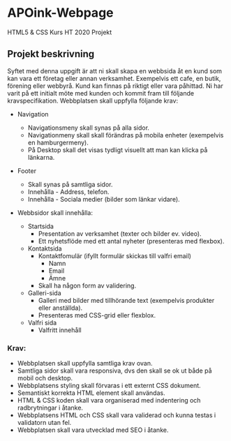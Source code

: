 # APOink-Webpage

HTML5 & CSS Kurs HT 2020 Projekt

## Projekt beskrivning

Syftet med denna uppgift är att ni skall skapa en webbsida åt en kund som kan vara ett företag eller annan verksamhet. Exempelvis ett cafe, en butik, förening eller webbyrå. Kund kan finnas på riktigt eller vara påhittad. Ni har varit på ett initialt möte med kunden och kommit fram till följande kravspecifikation.
Webbplatsen skall uppfylla följande krav:

- Navigation

  - Navigationsmeny skall synas på alla sidor.
  - Navigationmeny skall skall förändras på mobila enheter (exempelvis en hamburgermeny).
  - På Desktop skall det visas tydligt visuellt att man kan klicka på länkarna.

- Footer

  - Skall synas på samtliga sidor.
  - Innehålla - Address, telefon.
  - Innehålla - Sociala medier (bilder som länkar vidare).

- Webbsidor skall innehålla:
  - Startsida
    - Presentation av verksamhet (texter och bilder ev. video).
    - Ett nyhetsflöde med ett antal nyheter (presenteras med flexbox).
  - Kontaktsida
    - Kontaktfomulär (ifyllt formulär skickas till valfri email)
      - Namn
      - Email
      - Ämne
    - Skall ha någon form av validering.
  - Galleri-sida
    - Galleri med bilder med tillhörande text (exempelvis produkter eller anställda).
    - Presenteras med CSS-grid eller flexblox.
  - Valfri sida
    - Valfritt innehåll


### Krav:

- Webbplatsen skall uppfylla samtliga krav ovan.
- Samtliga sidor skall vara responsiva, dvs den skall se ok ut både på mobil och desktop.
- Webbplatsens styling skall förvaras i ett externt CSS dokument.
- Semantiskt korrekta HTML element skall användas.
- HTML & CSS koden skall vara organiserad med indentering och radbrytningar i åtanke.
- Webbplatsens HTML och CSS skall vara validerad och kunna testas i validatorn utan fel.
- Webbplatsen skall vara utvecklad med SEO i åtanke.
